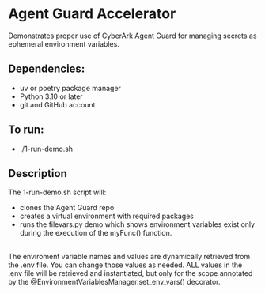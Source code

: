# Agent Guard Accelerator
Demonstrates proper use of CyberArk Agent Guard for managing secrets as ephemeral environment variables.
## Dependencies:
- uv or poetry package manager
- Python 3.10 or later
- git and GitHub account

## To run:
- ./1-run-demo.sh

## Description
The 1-run-demo.sh script will:
- clones the Agent Guard repo
- creates a virtual environment with required packages
- runs the filevars.py demo which shows environment variables exist only during the execution of the myFunc() function.
<br>
The enviroment variable names and values are dynamically retrieved from the .env file. You can change those values as needed. ALL values in the .env file will be retrieved and instantiated, but only for the scope annotated by the @EnvironmentVariablesManager.set_env_vars() decorator.

